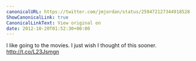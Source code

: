 ```yaml
---
canonicalURL: https://twitter.com/jmjordan/status/259472127344918528
ShowCanonicalLink: true
CanonicalLinkText: View original on
date: 2012-10-20T01:52:30+00:00
---
```

I like going to the movies. I just wish I thought of this sooner. http://t.co/L23Jsmgn